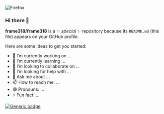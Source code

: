 ![Firefox](https://img.shields.io/badge/Firefox-FF7139?style=for-the-badge&logo=Firefox-Browser&logoColor=white)

### Hi there 👋

**frame318/frame318** is a ✨ _special_ ✨ repository because its `README.md` (this file) appears on your GitHub profile.

Here are some ideas to get you started:

- 🔭 I’m currently working on ...
- 🌱 I’m currently learning ...
- 👯 I’m looking to collaborate on ...
- 🤔 I’m looking for help with ...
- 💬 Ask me about ...
- 📫 How to reach me: ...
- 😄 Pronouns: ...
- ⚡ Fun fact: ...

[![Generic badge](https://img.shields.io/badge/<SUBJECT>-<STATUS>-<COLOR>.svg)](https://shields.io/)
